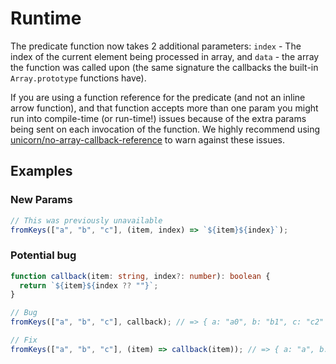 # Runtime

The predicate function now takes 2 additional parameters: `index` - The index of
the current element being processed in array, and `data` - the array the
function was called upon (the same signature the callbacks the built-in
`Array.prototype` functions have).

If you are using a function reference for the predicate (and not an inline arrow
function), and that function accepts more than one param you might run into
compile-time (or run-time!) issues because of the extra params being sent on
each invocation of the function. We highly recommend using [unicorn/no-array-callback-reference](https://github.com/sindresorhus/eslint-plugin-unicorn/blob/main/docs/rules/no-array-callback-reference.md)
to warn against these issues.

## Examples

### New Params

```ts
// This was previously unavailable
fromKeys(["a", "b", "c"], (item, index) => `${item}${index}`);
```

### Potential bug

```ts
function callback(item: string, index?: number): boolean {
  return `${item}${index ?? ""}`;
}

// Bug
fromKeys(["a", "b", "c"], callback); // => { a: "a0", b: "b1", c: "c2" }, Was { a: "a", b: "b", c: "c" }

// Fix
fromKeys(["a", "b", "c"], (item) => callback(item)); // => { a: "a", b: "b", c: "c" }
```
